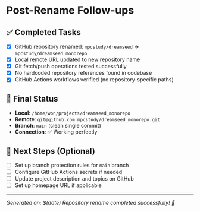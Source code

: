 # Post-Rename Follow-ups

## ✅ Completed Tasks

- [x] GitHub repository renamed: `mpcstudy/dreamseed` → `mpcstudy/dreamseed_monorepo`
- [x] Local remote URL updated to new repository name
- [x] Git fetch/push operations tested successfully
- [x] No hardcoded repository references found in codebase
- [x] GitHub Actions workflows verified (no repository-specific paths)

## 🔗 Final Status

- **Local**: `/home/won/projects/dreamseed_monorepo`
- **Remote**: `git@github.com:mpcstudy/dreamseed_monorepo.git`
- **Branch**: `main` (clean single commit)
- **Connection**: ✅ Working perfectly

## 🎯 Next Steps (Optional)

- [ ] Set up branch protection rules for `main` branch
- [ ] Configure GitHub Actions secrets if needed
- [ ] Update project description and topics on GitHub
- [ ] Set up homepage URL if applicable

---

*Generated on: $(date)*
*Repository rename completed successfully! 🎉*
